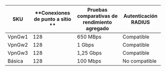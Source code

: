 | **SKU** | **Conexiones de punto a sitio **| **Pruebas comparativas de rendimiento agregado** | **Autenticación RADIUS** |
|---|---|---|---|
| VpnGw1 | 128 | 650 MBps  | Compatible     |
| VpnGw2 | 128 | 1 Gbps     | Compatible     |
| VpnGw3 | 128 | 1,25 Gbps | Compatible     |
| Básica  | 128 | 100 Mbps  | No compatible |